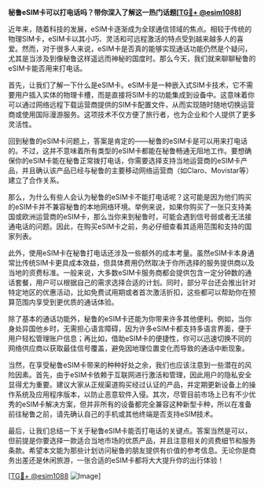 **秘鲁eSIM卡可以打电话吗？带你深入了解这一热门话题[[TG💪+ @esim1088](https://t.me/s/esim1088)]**

近年来，随着科技的发展，eSIM卡逐渐成为全球通信领域的焦点。相较于传统的物理SIM卡，eSIM卡以其小巧、灵活和可远程激活的特点受到越来越多人的喜爱。然而，对于很多人来说，eSIM卡是否真的能够实现通话功能仍然是个疑问，尤其是当涉及到像秘鲁这样遥远而神秘的国度时。那么今天，我们就来聊聊秘鲁的eSIM卡能否用来打电话。

首先，让我们了解一下什么是eSIM卡。eSIM卡是一种嵌入式SIM卡技术，它不需要用户插入实体的物理卡槽，而是直接将SIM卡的功能集成到设备中。这意味着你可以通过网络远程下载运营商提供的SIM卡配置文件，从而实现随时随地切换运营商或使用国际漫游服务。这项技术不仅方便了旅行者，也为企业和个人提供了更多灵活性。

回到秘鲁的eSIM卡问题上，答案是肯定的——秘鲁的eSIM卡是可以用来打电话的。不过，这并不意味着所有类型的eSIM卡都能在秘鲁畅通无阻地工作。要想确保你的eSIM卡能在秘鲁正常拨打电话，你需要选择支持当地运营商的eSIM卡产品，并且确认该产品已经与秘鲁的主要移动网络运营商（如Claro、Movistar等）建立了合作关系。

那么，为什么有些人会认为秘鲁的eSIM卡不能打电话呢？这可能是因为他们购买的eSIM卡并不兼容秘鲁的本地网络环境。举例来说，如果你购买了一张只支持美国或欧洲运营商的eSIM卡，那么当你来到秘鲁时，可能会遇到信号弱或者无法接通电话的问题。因此，在购买eSIM卡之前，务必仔细查看其适用范围和支持的国家列表。

此外，使用eSIM卡在秘鲁打电话还涉及一些额外的成本考量。虽然eSIM卡本身通常比传统SIM卡更具成本效益，但具体费用仍然取决于你所选择的服务提供商以及当地的资费标准。一般来说，大多数eSIM卡服务商都会提供包含一定分钟数的通话套餐，用户可以根据自己的需求选择合适的计划。同时，部分平台还会推出针对特定地区的优惠活动，比如免费试用期或者首次激活折扣，这些都可以帮助你在预算范围内享受到更优质的通话体验。

除了基本的通话功能外，秘鲁的eSIM卡还能为你带来许多其他便利。例如，当你身处异国他乡时，无需担心语言障碍，因为许多eSIM卡都支持多语言界面，便于用户轻松管理账户信息；再比如，借助eSIM卡的便捷性，你可以迅速切换不同的网络供应商以获取最佳信号覆盖，避免因地理位置变化而导致的通话中断现象。

当然，在享受秘鲁eSIM卡带来的种种好处之余，我们也应该注意到一些潜在的风险因素。首先，由于eSIM卡依赖于互联网进行激活和管理，因此用户的隐私安全显得尤为重要。建议大家从正规渠道购买经过认证的产品，并定期更新设备上的操作系统及应用程序版本，以防止恶意软件入侵。其次，尽管目前市场上已有不少优秀的eSIM卡解决方案，但并非所有的设备都完全兼容这种新型卡种，所以在准备前往秘鲁之前，请先确认自己的手机或其他终端是否支持eSIM技术。

最后，让我们总结一下关于秘鲁eSIM卡能否打电话的关键点。答案当然是可以，但前提是你要选择一款适合当地市场的优质产品，并且注意相关的资费细节和服务条款。希望本文能为那些计划访问秘鲁的朋友提供有价值的参考信息。无论你是商务出差还是休闲旅游，一张合适的eSIM卡都将大大提升你的出行体验！

[[TG💪+ @esim1088](https://t.me/s/esim1088) ![Image](https://i.postimg.cc/4NQfJmqS/Snipaste-2025-05-13-00-14-12.png)]